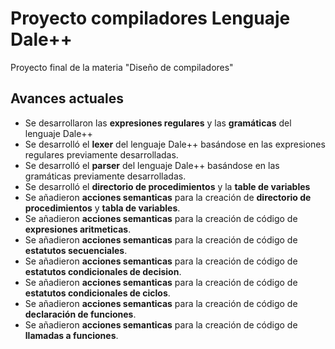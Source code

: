 # Proyecto compiladores **Lenguaje Dale++**
Proyecto final de la materia "Diseño de compiladores"

## Avances actuales 
- Se desarrollaron las **expresiones regulares** y las **gramáticas** del lenguaje Dale++
- Se desarrolló el **lexer** del lenguaje Dale++ basándose en las expresiones regulares previamente desarrolladas.
- Se desarrolló el **parser** del lenguaje Dale++ basándose en las gramáticas previamente desarrolladas.
- Se desarrolló el **directorio de procedimientos** y la **table de variables**
- Se añadieron **acciones semanticas** para la creación de **directorio de procedimientos** y **tabla de variables**.
- Se añadieron **acciones semanticas** para la creación de código de **expresiones aritmeticas**.
- Se añadieron **acciones semanticas** para la creación de código de **estatutos secuenciales**.
- Se añadieron **acciones semanticas** para la creación de código de **estatutos condicionales de decision**.
- Se añadieron **acciones semanticas** para la creación de código de **estatutos condicionales de ciclos**.
- Se añadieron **acciones semanticas** para la creación de código de **declaración de funciones**.
- Se añadieron **acciones semanticas** para la creación de código de **llamadas a funciones**.
